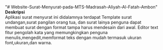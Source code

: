 "# Website-Surat-Menyurat-pada-MTS-Madrasah-Aliyah-Al-Fatah-Ambon"   
**Deskripsi**  
Aplikasi surat menyurat ini  didalamnya terdapat 
 Template surat undangan,surat pangilan orang tua, dan surat  lainya penguna dapat membuat surat dengan format tampa harus mendesain dari awal.
Editor text fitur pengolah kata yang memungkingkan penguna menulis,mengedit,memformat teks dengan mudah termasuk ukuran font,ukuran,dan warna.
